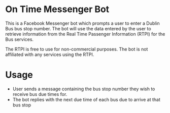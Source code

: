 # On Time Messenger Bot
This is a Facebook Messenger bot which prompts a user to enter a Dublin Bus bus stop number. The bot will use the data entered by the user to retrieve information from the Real Time Passenger Information (RTPI) for the Bus services.

The RTPI is free to use for non-commercial purposes. The bot is not affiliated with any services using the RTPI.

# Usage
- User sends a message containing the bus stop number they wish to receive bus due times for.
- The bot replies with the next due time of each bus due to arrive at that bus stop